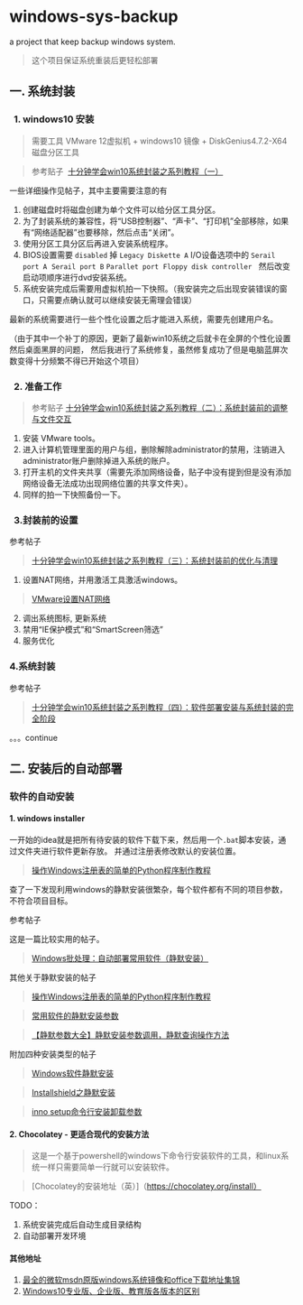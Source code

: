 # windows-sys-backup
a project that keep backup windows system.

> 这个项目保证系统重装后更轻松部署

##  一. 系统封装

###   1. windows10 安装
> 需要工具 VMware 12虚拟机 + windows10 镜像 + DiskGenius4.7.2-X64 磁盘分区工具

> 参考贴子  [十分钟学会win10系统封装之系列教程（一）](http://www.yishimei.cn/network/706.html)

一些详细操作见帖子，其中主要需要注意的有

1. 创建磁盘时将磁盘创建为单个文件可以给分区工具分区。
2. 为了封装系统的兼容性，将“USB控制器”、“声卡”、“打印机”全部移除，如果有“网络适配器”也要移除，然后点击“关闭”。
3. 使用分区工具分区后再进入安装系统程序。
4. BIOS设置需要 `disabled` 掉 `Legacy Diskette A` I/O设备选项中的 `Serail port A`  `Serail port B` `Parallet port`  `Floppy disk controller`
   然后改变启动项顺序进行dvd安装系统。
5. 系统安装完成后需要用虚拟机拍一下快照。（我安装完之后出现安装错误的窗口，只需要点确认就可以继续安装无需理会错误）

最新的系统需要进行一些个性化设置之后才能进入系统，需要先创建用户名。

（由于其中一个补丁的原因，更新了最新win10系统之后就卡在全屏的个性化设置然后桌面黑屏的问题， 然后我进行了系统修复，虽然修复成功了但是电脑蓝屏次数变得十分频繁不得已开始这个项目）

###   2. 准备工作
> 参考贴子 [十分钟学会win10系统封装之系列教程（二）：系统封装前的调整与文件交互](http://www.yishimei.cn/computer/710.html)

1. 安装 VMware tools。
2. 进入计算机管理里面的用户与组，删除解除administrator的禁用，注销进入administrator账户删除掉进入系统的账户。
3. 打开主机的文件夹共享（需要先添加网络设备，贴子中没有提到但是没有添加网络设备无法成功出现网络位置的共享文件夹）。
4. 同样的拍一下快照备份一下。

###   3.封装前的设置
参考帖子
>  [十分钟学会win10系统封装之系列教程（三）：系统封装前的优化与清理](http://www.yishimei.cn/computer/712.html)

1. 设置NAT网络，并用激活工具激活windows。
> [VMware设置NAT网络](https://jingyan.baidu.com/article/e8cdb32b4217e737052baddb.html)

2. 调出系统图标, 更新系统
3. 禁用“IE保护模式”和“SmartScreen筛选”
4. 服务优化

### 4.系统封装
参考帖子
>  [十分钟学会win10系统封装之系列教程（四）：软件部署安装与系统封装的完全阶段](http://www.yishimei.cn/computer/713.html)

。。。continue

## 二. 安装后的自动部署

### 软件的自动安装

#### 1. windows installer
一开始的idea就是把所有待安装的软件下载下来，然后用一个`.bat`脚本安装，通过文件夹进行软件更新存放。
并通过注册表修改默认的安装位置。

> [操作Windows注册表的简单的Python程序制作教程](http://www.jb51.net/article/63644.htm)

查了一下发现利用windows的静默安装很繁杂，每个软件都有不同的项目参数，不符合项目目标。

参考帖子

这是一篇比较实用的帖子。
> [Windows批处理：自动部署常用软件（静默安装）](https://www.cnblogs.com/sjy000/archive/2015/09/01/4775334.html)

其他关于静默安装的帖子
> [操作Windows注册表的简单的Python程序制作教程](http://www.360doc.com/content/14/1021/22/4171006_418800746.shtml)

> [常用软件的静默安装参数](http://blog.51cto.com/htxmn/1592511)

> [【静默参数大全】静默安装参数调用，静默查询操作方法](http://www.hx74.cn/content/?102.html)

附加四种安装类型的帖子
> [Windows软件静默安装](https://www.cnblogs.com/toor/p/4198061.html)

> [Installshield之静默安装](http://www.cnblogs.com/sabrinahuang/archive/2009/08/09/1542427.html)

> [inno setup命令行安装卸载参数](http://www.dingniu8.com/article/html/30386.html)

#### 2. Chocolatey - 更适合现代的安装方法
> 这是一个基于powershell的windows下命令行安装软件的工具，和linux系统一样只需要简单一行就可以安装软件。

> [Chocolatey的安装地址（英）]（https://chocolatey.org/install）


TODO：
1. 系统安装完成后自动生成目录结构
3. 自动部署开发环境

#### 其他地址
1. [最全的微软msdn原版windows系统镜像和office下载地址集锦](http://www.yishimei.cn/network/290.html)
2. [Windows10专业版、企业版、教育版各版本的区别](http://www.xitongtiandi.net/wenzhang/win10/16011.html)
